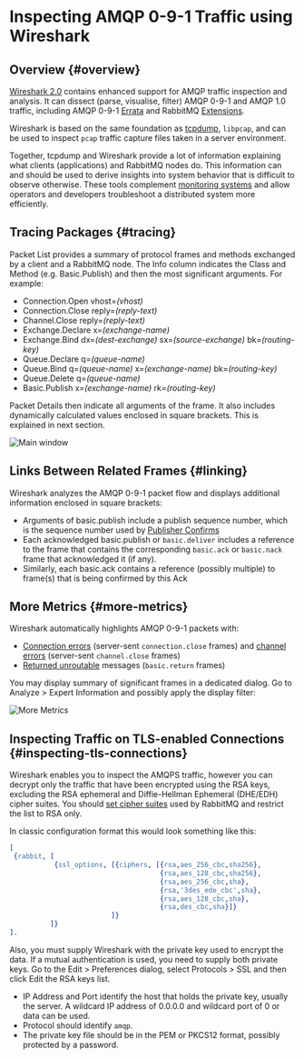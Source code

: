 <!--
Copyright (c) 2005-2024 Broadcom. All Rights Reserved. The term "Broadcom" refers to Broadcom Inc. and/or its subsidiaries.

All rights reserved. This program and the accompanying materials
are made available under the terms of the under the Apache License,
Version 2.0 (the "License”); you may not use this file except in compliance
with the License. You may obtain a copy of the License at

https://www.apache.org/licenses/LICENSE-2.0

Unless required by applicable law or agreed to in writing, software
distributed under the License is distributed on an "AS IS" BASIS,
WITHOUT WARRANTIES OR CONDITIONS OF ANY KIND, either express or implied.
See the License for the specific language governing permissions and
limitations under the License.
-->

# Inspecting AMQP 0-9-1 Traffic using Wireshark

## Overview {#overview}

<a href="https://www.wireshark.org/#download">Wireshark 2.0</a>
contains enhanced support for AMQP traffic inspection and
analysis. It can dissect (parse, visualise, filter) AMQP 0-9-1 and AMQP 1.0 traffic,
including AMQP 0-9-1 <a href="amqp-0-9-1-errata.html#section_3">Errata</a>
and RabbitMQ <a href="./extensions">Extensions</a>.

Wireshark is based on the same foundation as [tcpdump](https://www.tcpdump.org/), `libpcap`, and can be used to inspect
`pcap` traffic capture files taken in a server environment.

Together, tcpdump and Wireshark provide a lot of information explaining what clients (applications) and RabbitMQ nodes
do. This information can and should be used to derive insights into system behavior that is difficult
to observe otherwise. These tools complement [monitoring systems](./monitoring) and allow operators and developers
troubleshoot a distributed system more efficiently.


## Tracing Packages {#tracing}

Packet List provides a summary of protocol frames and methods exchanged by a client and a RabbitMQ node.
The Info column indicates the Class and Method (e.g. Basic.Publish)
and then the most significant arguments. For example:

 * Connection.Open vhost=_(vhost)_
 * Connection.Close reply=_(reply-text)_
 * Channel.Close reply=_(reply-text)_
 * Exchange.Declare x=_(exchange-name)_
 * Exchange.Bind dx=_(dest-exchange)_ sx=_(source-exchange)_ bk=_(routing-key)_
 * Queue.Declare q=_(queue-name)_
 * Queue.Bind q=_(queue-name)_ x=_(exchange-name)_ bk=_(routing-key)_
 * Queue.Delete q=_(queue-name)_
 * Basic.Publish x=_(exchange-name)_ rk=_(routing-key)_


Packet Details then indicate all arguments of the frame. It
also includes dynamically calculated values enclosed in square
brackets. This is explained in next section.

<img src="/img/wireshark-main-window.png" alt="Main window" title="Main window" />


## Links Between Related Frames {#linking}

Wireshark analyzes the AMQP 0-9-1 packet flow and displays
additional information enclosed in square brackets:

 * Arguments of basic.publish include a publish sequence number, which is the sequence number used by
   <a href="./confirms">Publisher Confirms</a>
 * Each acknowledged basic.publish or `basic.deliver` includes a reference to the frame that contains the
   corresponding `basic.ack` or `basic.nack` frame that acknowledged it (if any).
 * Similarly, each basic.ack contains a reference (possibly multiple) to frame(s) that is being confirmed by this Ack


## More Metrics {#more-metrics}

Wireshark automatically highlights AMQP 0-9-1 packets with:

 * [Connection errors](/client-libraries/connections) (server-sent `connection.close` frames) and [channel errors](./channels)
   (server-sent `channel.close` frames)
 * [Returned unroutable](./publishers) messages (`basic.return` frames)

You may display summary of significant frames in a dedicated
dialog. Go to Analyze > Expert Information and possibly apply
the display filter:

<img src="/img/wireshark-expert-info.png" alt="More Metrics" title="Metrics" />

## Inspecting Traffic on TLS-enabled Connections {#inspecting-tls-connections}

Wireshark enables you to inspect the AMQPS traffic, however you
can decrypt only the traffic that have been encrypted using the
RSA keys, excluding the RSA ephemeral and Diffie-Hellman
Ephemeral (DHE/EDH) cipher suites. You should
<a href="./ssl#cipher-suites">set cipher suites</a> used
by RabbitMQ and restrict the list to RSA only.

In classic configuration format this would look something like this:

```erlang
[
 {rabbit, [
           {ssl_options, [{ciphers, [{rsa,aes_256_cbc,sha256},
                                     {rsa,aes_128_cbc,sha256},
                                     {rsa,aes_256_cbc,sha},
                                     {rsa,'3des_ede_cbc',sha},
                                     {rsa,aes_128_cbc,sha},
                                     {rsa,des_cbc,sha}]}
                         ]}
          ]}
].
```

Also, you must supply Wireshark with the private key used to
encrypt the data. If a mutual authentication is used, you need to
supply both private keys.
Go to the Edit > Preferences dialog, select Protocols > SSL and
then click Edit the RSA keys list.

 * IP Address and Port identify the host that holds the
   private key, usually the server. A wildcard IP address
   of 0.0.0.0 and wildcard port of 0 or data can be used.
 * Protocol should identify <code>amqp</code>.
 * The private key file should be in the PEM or PKCS12
   format, possibly protected by a password.
